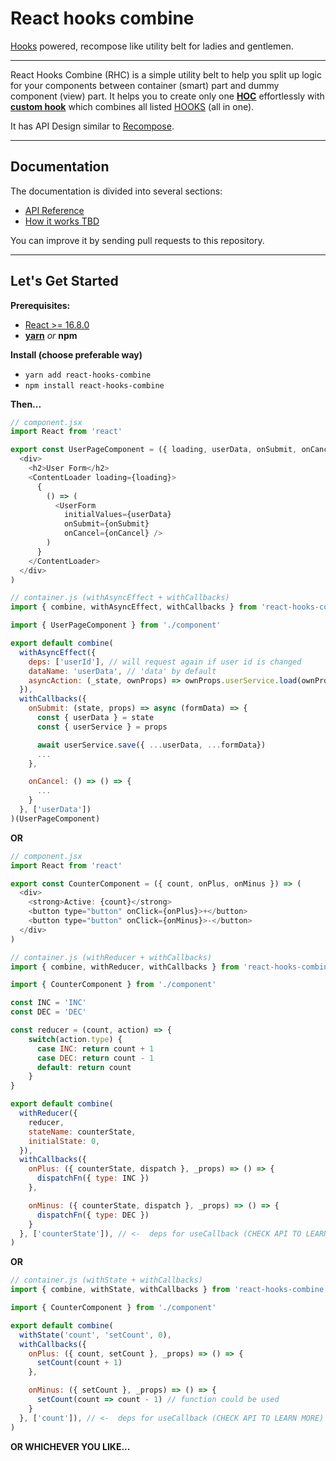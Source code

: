 # React hooks combine

[Hooks](https://reactjs.org/docs/hooks-intro.html) powered, recompose like utility belt for ladies and gentlemen.

---

React Hooks Combine (RHC) is a simple utility belt to help you split up logic for your components between container (smart) part and dummy component (view) part.
It helps you to create only one [__HOC__](https://reactjs.org/docs/higher-order-components.html) effortlessly with [__custom hook__](https://reactjs.org/docs/hooks-custom.html) which combines all listed [HOOKS](https://reactjs.org/docs/hooks-intro.html) (all in one).

It has API Design similar to [Recompose](https://github.com/acdlite/recompose).

---
## Documentation
The documentation is divided into several sections:
- [API Reference](/docs/api-reference.md)
- [How it works TBD](/docs/explanation.md)

You can improve it by sending pull requests to this repository.

---
## Let's Get Started

__Prerequisites:__
- [React >= 16.8.0](https://reactjs.org/)
- __[yarn](https://yarnpkg.com/ru/)__ _or_ __npm__


__Install (choose preferable way)__
- `yarn add react-hooks-combine`
- `npm install react-hooks-combine`

__Then...__


```javascript
// component.jsx
import React from 'react'

export const UserPageComponent = ({ loading, userData, onSubmit, onCancel }) => (
  <div>
    <h2>User Form</h2>
    <ContentLoader loading={loading}>
      {
        () => (
          <UserForm 
            initialValues={userData}
            onSubmit={onSubmit}
            onCancel={onCancel} />
        )
      }
    </ContentLoader>
  </div>
)
```

```javascript
// container.js (withAsyncEffect + withCallbacks)
import { combine, withAsyncEffect, withCallbacks } from 'react-hooks-combine'

import { UserPageComponent } from './component'

export default combine(
  withAsyncEffect({
    deps: ['userId'], // will request again if user id is changed
    dataName: 'userData', // 'data' by default
    asyncAction: (_state, ownProps) => ownProps.userService.load(ownProps.userId),
  }),
  withCallbacks({
    onSubmit: (state, props) => async (formData) => {
      const { userData } = state
      const { userService } = props

      await userService.save({ ...userData, ...formData})
      ...
    },

    onCancel: () => () => {
      ...
    }
  }, ['userData'])
)(UserPageComponent)

```

__OR__

```javascript
// component.jsx
import React from 'react'

export const CounterComponent = ({ count, onPlus, onMinus }) => (
  <div>
    <strong>Active: {count}</strong>
    <button type="button" onClick={onPlus}>+</button>
    <button type="button" onClick={onMinus}>-</button>
  </div>
)
```

```javascript
// container.js (withReducer + withCallbacks)
import { combine, withReducer, withCallbacks } from 'react-hooks-combine'

import { CounterComponent } from './component'

const INC = 'INC'
const DEC = 'DEC'

const reducer = (count, action) => {
    switch(action.type) {
      case INC: return count + 1
      case DEC: return count - 1
      default: return count
    }
}

export default combine(
  withReducer({
    reducer,
    stateName: counterState,
    initialState: 0,
  }),
  withCallbacks({
    onPlus: ({ counterState, dispatch }, _props) => () => {
      dispatchFn({ type: INC })
    },

    onMinus: ({ counterState, dispatch }, _props) => () => {
      dispatchFn({ type: DEC })
    }
  }, ['counterState']), // <-  deps for useCallback (CHECK API TO LEARN MORE)
)

```
__OR__

```javascript
// container.js (withState + withCallbacks)
import { combine, withState, withCallbacks } from 'react-hooks-combine'

import { CounterComponent } from './component'

export default combine(
  withState('count', 'setCount', 0),
  withCallbacks({
    onPlus: ({ count, setCount }, _props) => () => {
      setCount(count + 1)
    },

    onMinus: ({ setCount }, _props) => () => {
      setCount(count => count - 1) // function could be used
    }
  }, ['count']), // <-  deps for useCallback (CHECK API TO LEARN MORE)
)
```

__OR WHICHEVER YOU LIKE...__
